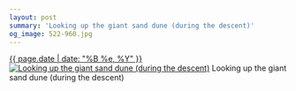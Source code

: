 ```yaml
---
layout: post
summary: 'Looking up the giant sand dune (during the descent)'
og_image: 522-960.jpg
---
```


<p>
  <time><a href="/522">{{ page.date | date: "%B %e, %Y" }}</a></time>
  <a href="/522"><img src="{{ site.assets_url }}/522-480.jpg" srcset="{{ site.assets_url }}/522-240.jpg 240w, {{ site.assets_url }}/522-480.jpg 480w, {{ site.assets_url }}/522-720.jpg 720w, {{ site.assets_url }}/522-960.jpg 960w" sizes="(min-width: 700px) 50vw, calc(100vw - 2rem)" alt="Looking up the giant sand dune (during the descent)" /></a>
  <span>Looking up the giant sand dune (during the descent)</span>
</p>
